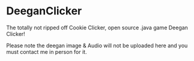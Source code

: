 # DeeganClicker
The totally not ripped off Cookie Clicker, open source .java game Deegan Clicker!


Please note the deegan image & Audio will not be uploaded here and you must contact me in person for it.

